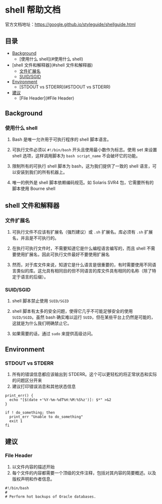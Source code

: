 # shell 帮助文档
官方文档地址：https://google.github.io/styleguide/shellguide.html

## 目录
* [Background](#Background)
  * [使用什么 shell](#使用什么 shell)
* [shell 文件和解释器](#shell 文件和解释器)
  * [文件扩展名](#文件扩展名)
  * [SUID/SGID](#SUID/SGID)
* [Environment](#Environment)
  * [STDOUT vs STDERR](#STDOUT vs STDERR)
* [建议](#建议)
  * [File Header](#File Header)
        
## Background
### 使用什么 shell
1. Bash 是唯一允许用于可执行程序的 shell 脚本语言。

2. 可执行文件必须以 `#!/bin/bash` 开头且使用最小数作为标志。使用 set 来设置 shell 选项，这样调用脚本为 `bash script_name` 不会破坏它的功能。

3. 限制所有的可执行 shell 脚本为 bash，这为我们提供了一致的 shell 语言，可以安装到我们的所有机器上。

4. 唯一的例外是 shell 脚本依赖编码规范。如 Solaris SVR4 包，它需要所有的脚本使用 Bourne shell 

## shell 文件和解释器
### 文件扩展名
1. 可执行文件不应该有扩展名（强烈建议）或 `.sh` 扩展名。库必须有 `.sh` 扩展名，并且是不可执行的。

2. 在执行可执行文件时，不需要知道它是什么编程语言编写的，而且 shell 不需要使用扩展名，因此可执行文件最好不要使用扩展名

3. 然而，对于库文件来说，知道它是什么语言是很重要的，有时需要使用不同语言类似的库。这允具有相同目的但不同语言的库文件具有相同的名称（除了特定于语言的后缀）。

### SUID/SGID
1. shell 脚本禁止使用 `SUID/SGID`

2. shell 脚本有太多的安全问题，使得它几乎不可能足够安全的使用 `SUID/SGID`。虽然 bash 确实难以运行 `SUID`，但在某些平台上仍然是可能的，这就是为什么我们明确禁止它。

3. 如果需要的话，通过 `sudo` 来提供高级访问。

## Environment
### STDOUT vs STDERR
1. 所有的错误信息都应该输出到 STDERR。这个可以更轻松的将正常状态和实际的问题区分开来
2. 建议打印错误消息和其他状态信息
```
print_err() {
  echo "[$(date +'%Y-%m-%dT%H:%M:%S%z')]: $*" >&2
}

if ! do_something; then
  print_err "Unable to do_something"
  exit 1
fi
```

## 建议
### File Header
1. 以文件内容的描述开始
2. 每个文件的内容都需要一个顶级的文件注释，包括对其内容的简要概述。以及版权声明和作者信息。
````
#!/bin/bash
#
# Perform hot backups of Oracle databases.
````


